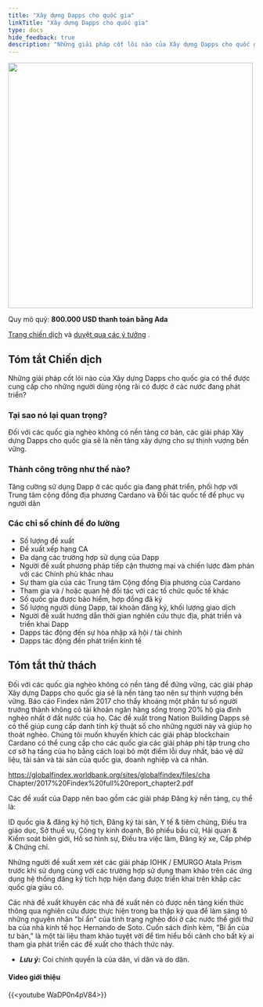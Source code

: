 ```yaml
---
title: "Xây dựng Dapps cho quốc gia"
linkTitle: "Xây dựng Dapps cho quốc gia"
type: docs
hide_feedback: true
description: "Những giải pháp cốt lõi nào của Xây dựng Dapps cho quốc gia có thể được cung cấp cho những người dùng rộng rãi có được ở các nước đang phát triển?"
---
```


<img src="https://cardano.ideascale.com/community-library/accounts/93/936143/Public/03-Nation-Building-Dapps-b80970.png" style="width:500px;height500px">

Quy mô quỹ: **800.000 USD thanh toán bằng Ada**

[Trang chiến dịch](https://cardano.ideascale.com/c/idea/383828) và [duyệt qua các ý tưởng](https://cardano.ideascale.com/c/campaigns/26435/stage/all/ideas/unspecified) .

## Tóm tắt Chiến dịch

Những giải pháp cốt lõi nào của Xây dựng Dapps cho quốc gia có thể được cung cấp cho những người dùng rộng rãi có được ở các nước đang phát triển?

### Tại sao nó lại quan trọng?

Đối với các quốc gia nghèo không có nền tảng cơ bản, các giải pháp Xây dựng Dapps cho quốc gia sẽ là nền tảng xây dựng cho sự thịnh vượng bền vững.

### Thành công trông như thế nào?

Tăng cường sử dụng Dapp ở các quốc gia đang phát triển, phối hợp với Trung tâm cộng đồng địa phương Cardano và Đối tác quốc tế để phục vụ người dân

### Các chỉ số chính để đo lường

- Số lượng đề xuất
- Đề xuất xếp hạng CA
- Đa dạng các trường hợp sử dụng của Dapp
- Người đề xuất phương pháp tiếp cận thương mại và chiến lược đàm phán với các Chính phủ khác nhau
- Sự tham gia của các Trung tâm Cộng đồng Địa phương của Cardano
- Tham gia và / hoặc quan hệ đối tác với các tổ chức quốc tế khác
- Số quốc gia được bảo hiểm, hợp đồng đã ký
- Số lượng người dùng Dapp, tài khoản đăng ký, khối lượng giao dịch
- Người đề xuất hướng dẫn thời gian nghiên cứu thực địa, phát triển và triển khai Dapp
- Dapps tác động đến sự hòa nhập xã hội / tài chính
- Dapps tác động đến phát triển kinh tế

## Tóm tắt thử thách

Đối với các quốc gia nghèo không có nền tảng để đứng vững, các giải pháp Xây dựng Dapps cho quốc gia sẽ là nền tảng tạo nên sự thịnh vượng bền vững. Báo cáo Findex năm 2017 cho thấy khoảng một phần tư số người trưởng thành không có tài khoản ngân hàng sống trong 20% hộ gia đình nghèo nhất ở đất nước của họ. Các đề xuất trong Nation Building Dapps sẽ có thể giúp cung cấp danh tính kỹ thuật số cho những người này và giúp họ thoát nghèo. Chúng tôi muốn khuyến khích các giải pháp blockchain Cardano có thể cung cấp cho các quốc gia các giải pháp phi tập trung cho cơ sở hạ tầng của họ bằng cách loại bỏ một điểm lỗi duy nhất, bảo vệ dữ liệu, tài sản và tài sản của quốc gia, doanh nghiệp và cá nhân.

https://globalfindex.worldbank.org/sites/globalfindex/files/cha Chapter/2017%20Findex%20full%20report_chapter2.pdf

Các đề xuất của Dapp nên bao gồm các giải pháp Đăng ký nền tảng, cụ thể là:

ID quốc gia &amp; đăng ký hộ tịch, Đăng ký tài sản, Y tế &amp; tiêm chủng, Điều tra giáo dục, Sở thuế vụ, Công ty kinh doanh, Bỏ phiếu bầu cử, Hải quan &amp; Kiểm soát biên giới, Hồ sơ hình sự, Điều tra việc làm, Đăng ký xe, Cấp phép &amp; Chứng chỉ.

Những người đề xuất xem xét các giải pháp IOHK / EMURGO Atala Prism trước khi sử dụng cùng với các trường hợp sử dụng tham khảo trên các ứng dụng hệ thống đăng ký tích hợp hiện đang được triển khai trên khắp các quốc gia giàu có.

Các nhà đề xuất khuyên các nhà đề xuất nên có được nền tảng kiến thức thông qua nghiên cứu được thực hiện trong ba thập kỷ qua để làm sáng tỏ những nguyên nhân "bí ẩn" của tình trạng nghèo đói ở các nước thế giới thứ ba của nhà kinh tế học Hernando de Soto. Cuốn sách đính kèm, "Bí ẩn của tư bản," là một tài liệu tham khảo tuyệt vời để tìm hiểu bối cảnh cho bất kỳ ai tham gia phát triển các đề xuất cho thách thức này.

* ***Lưu ý:*** Coi chính quyền là của dân, vì dân và do dân.

#### Video giới thiệu

{{&lt;youtube WaDP0n4pV84&gt;}}
